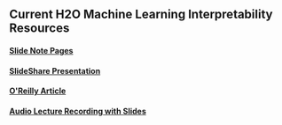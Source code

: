 ## Current H2O Machine Learning Interpretability Resources

#### [Slide Note Pages](Interpretable_Machine_Learning.pdf)

#### [SlideShare Presentation](https://www.slideshare.net/0xdata/interpretable-machine-learning)

#### [O'Reilly Article](https://www.oreilly.com/ideas/ideas-on-interpreting-machine-learning)

#### [Audio Lecture Recording with Slides](https://youtu.be/3uLegw5HhYk)
